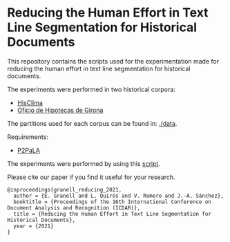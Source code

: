 # Reducing the Human Effort in Text Line Segmentation for Historical Documents
This repository contains the scripts used for the experimentation made for reducing the human effort in text line segmentation for historical documents.

The experiments were performed in two historical corpora:

* [HisClima](https://zenodo.org/record/4106887#.X43VHHUzais
) 
* [Oficio de Hipotecas de Girona](https://zenodo.org/record/1322666)

The partitions used for each corpus can be found in: [./data](./data).


Requirements:

* [P2PaLA](https://github.com/lquirosd/P2PaLA)


The experiments were performed by using this [script](./scripts/DLA_iterative_training.sh).



Please cite our paper if you find it useful for your research.

```
@inproceedings{granell_reducing_2021,
  author = {E. Granell and L. Quirós and V. Romero and J.-A. Sánchez},
  booktitle = {Proceedings of the 16th International Conference on Document Analysis and Recognition (ICDAR)},
  title = {Reducing the Human Effort in Text Line Segmentation for Historical Documents},
  year = {2021}
}
```
